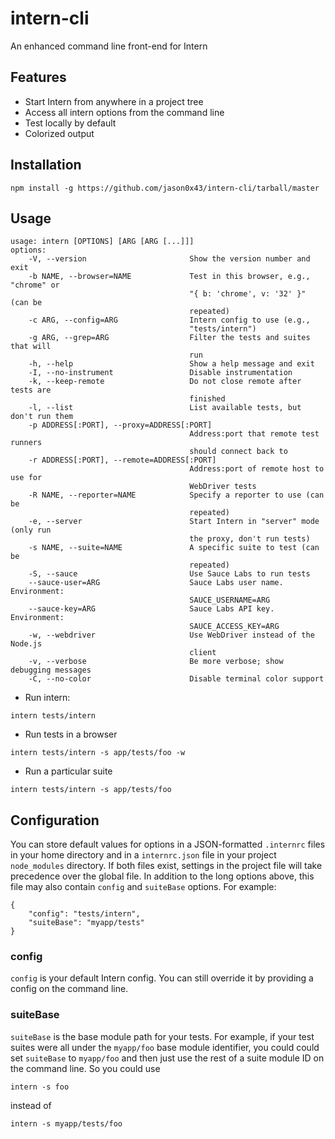 # intern-cli

An enhanced command line front-end for Intern

## Features

* Start Intern from anywhere in a project tree
* Access all intern options from the command line
* Test locally by default
* Colorized output

## Installation

`npm install -g https://github.com/jason0x43/intern-cli/tarball/master`

## Usage

```
usage: intern [OPTIONS] [ARG [ARG [...]]]
options:
    -V, --version                       Show the version number and exit
    -b NAME, --browser=NAME             Test in this browser, e.g., "chrome" or
                                        "{ b: 'chrome', v: '32' }" (can be
                                        repeated)
    -c ARG, --config=ARG                Intern config to use (e.g.,
                                        "tests/intern")
    -g ARG, --grep=ARG                  Filter the tests and suites that will
                                        run
    -h, --help                          Show a help message and exit
    -I, --no-instrument                 Disable instrumentation
    -k, --keep-remote                   Do not close remote after tests are
                                        finished
    -l, --list                          List available tests, but don't run them
    -p ADDRESS[:PORT], --proxy=ADDRESS[:PORT]
                                        Address:port that remote test runners
                                        should connect back to
    -r ADDRESS[:PORT], --remote=ADDRESS[:PORT]
                                        Address:port of remote host to use for
                                        WebDriver tests
    -R NAME, --reporter=NAME            Specify a reporter to use (can be
                                        repeated)
    -e, --server                        Start Intern in "server" mode (only run
                                        the proxy, don't run tests)
    -s NAME, --suite=NAME               A specific suite to test (can be
                                        repeated)
    -S, --sauce                         Use Sauce Labs to run tests
    --sauce-user=ARG                    Sauce Labs user name. Environment:
                                        SAUCE_USERNAME=ARG
    --sauce-key=ARG                     Sauce Labs API key. Environment:
                                        SAUCE_ACCESS_KEY=ARG
    -w, --webdriver                     Use WebDriver instead of the Node.js
                                        client
    -v, --verbose                       Be more verbose; show debugging messages
    -C, --no-color                      Disable terminal color support
```

* Run intern:

`intern tests/intern`

* Run tests in a browser

`intern tests/intern -s app/tests/foo -w`

* Run a particular suite

`intern tests/intern -s app/tests/foo`

## Configuration

You can store default values for options in a JSON-formatted `.internrc` files in your home directory and in a `internrc.json` file in your project `node_modules` directory. If both files exist, settings in the project file will take precedence over the global file. In addition to the long options above, this file may also contain `config` and `suiteBase` options. For example:

```
{
    "config": "tests/intern",
	"suiteBase": "myapp/tests"
}
```

### config

`config` is your default Intern config. You can still override it by providing a config on the command line.

### suiteBase

`suiteBase` is the base module path for your tests. For example, if your test suites were all under the `myapp/foo` base module identifier, you could could set `suiteBase` to `myapp/foo` and then just use the rest of a suite module ID on the command line. So you could use

`intern -s foo`

instead of

`intern -s myapp/tests/foo`
